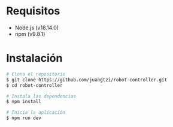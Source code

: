 # Requisitos

- Node.js (v18.14.0)
- npm (v9.8.1)

# Instalación
``` bash
# Clona el repositorio
$ git clone https://github.com/juangtzi/robot-controller.git
$ cd robot-controller

# Instala las dependencias
$ npm install

# Inicia la aplicación
$ npm run dev
```
